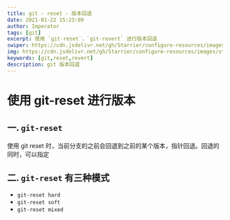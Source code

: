 ```yaml
---
title: git - reset - 版本回退
date: 2021-01-22 15:23:09
author: Imperator
tags: [git]
excerpt: 使用 `git-reset`，`git-revert` 进行版本回退
swiper: https://cdn.jsdelivr.net/gh/Starrier/configure-resources/images/starrier/fin-series.jpeg
img: https://cdn.jsdelivr.net/gh/Starrier/configure-resources/images/starrier/fin-series.jpeg
keywords: [git,reset,revert]
description: git 版本回退
---
```


# 使用 git-reset 进行版本

## 一. `git-reset`

使用 git reset 时，当前分支的之前会回退到之前的某个版本，指针回退。回退的同时，可以指定


## 二. `git-reset` 有三种模式

- `git-reset hard`
- `git-reset soft`
- `git-reset mixed`
